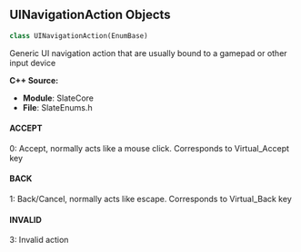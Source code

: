 ## UINavigationAction Objects

```python
class UINavigationAction(EnumBase)
```

Generic UI navigation action that are usually bound to a gamepad or other input device

**C++ Source:**

- **Module**: SlateCore
- **File**: SlateEnums.h

<a id="unreal.UINavigationAction.ACCEPT"></a>

#### ACCEPT

0: Accept, normally acts like a mouse click. Corresponds to Virtual_Accept key

<a id="unreal.UINavigationAction.BACK"></a>

#### BACK

1: Back/Cancel, normally acts like escape. Corresponds to Virtual_Back key

<a id="unreal.UINavigationAction.INVALID"></a>

#### INVALID

3: Invalid action

<a id="unreal.HorizontalAlignment"></a>